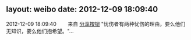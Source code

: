 layout: weibo
date: 2012-12-09 18:09:40
---
<meta name="referrer" content="no-referrer" />

2012-12-09 18:09:40  &nbsp;&nbsp;&nbsp;&nbsp;&nbsp;&nbsp; 来自 <a href="http://app.weibo.com/t/feed/cUcI1A" rel="nofollow">分享按钮</a>
"忧伤者有两种忧伤的理由，要么他们无知识，要么他们抱希望。"... ​​​
